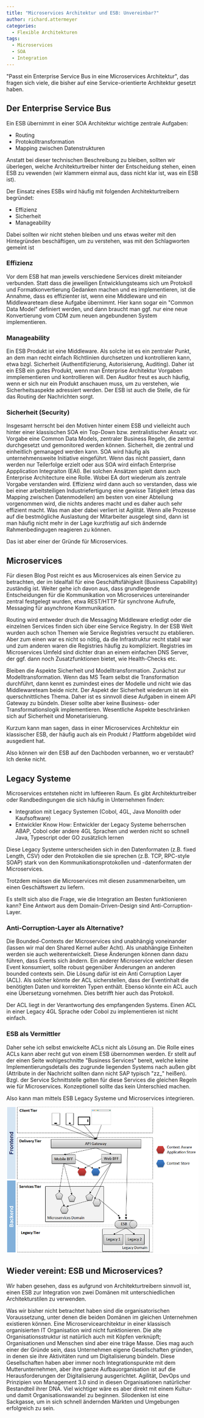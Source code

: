 ```yaml
---
title: "Microservices Architektur und ESB: Unvereinbar?"
author: richard.attermeyer
categories:
  - Flexible Architekturen
tags:
  - Microservices
  - SOA
  - Integration
---
```

"Passt ein Enterprise Service Bus in eine Microservices Architektur", das fragen sich viele, die bisher auf eine Service-orientierte Architektur gesetzt haben.

## Der Enterprise Service Bus
Ein ESB übernimmt in einer SOA Architektur wichtige zentrale Aufgaben:

* Routing
* Protokolltransformation
* Mapping zwischen Datenstrukturen

Anstatt bei dieser technischen Beschreibung zu bleiben, sollten wir überlegen, welche Architekturtreiber hinter der
Entscheidung stehen, einen ESB zu vewenden (wir klammern einmal aus, dass nicht klar ist, was ein ESB ist).

Der Einsatz eines ESBs wird häufig mit folgenden Architekturtreibern begründet:

* Effizienz
* Sicherheit
* Manageability

Dabei sollten wir nicht stehen bleiben und uns etwas weiter mit den Hintegründen beschäftigen, um zu verstehen, was mit den Schlagworten gemeint ist

### Effizienz
Vor dem ESB hat man jeweils verschiedene Services direkt miteiander verbunden. Statt dass die jeweiligen Entwicklungsteams sich um
Protokoll und Formatkonvertierung Gedanken machen und es implementieren, ist die Annahme, dass es effizienter ist, wenn eine Middleware und ein Middlewareteam diese Aufgabe übernimmt.
Hier kann sogar ein "Common Data Model" definiert werden, und dann braucht man ggf. nur eine neue Konvertierung vom CDM zum neuen angebundenen System implementieren.

### Manageability
Ein ESB Produkt ist eine Middleware. Als solche ist es ein zentraler Punkt, an dem man recht einfach Richtlinien durchsetzen und kontrollieren kann, etwa bzgl. Sicherheit (Authentifizierung, Autorisierung, Auditing).
Daher ist ein ESB ein gutes Produkt, wenn man Enterprise Architektur Vorgaben immplementieren und kontrollieren will.
Den Auditor freut es auch häufig, wenn er sich nur ein Produkt anschauen muss, um zu verstehen, wie Sicherheitsaspekte adressiert werden.
Der ESB ist auch die Stelle, die für das Routing der Nachrichten sorgt.

### Sicherheit (Security)

Insgesamt herrscht bei den Motiven hinter einem ESB und vielleicht auch hinter einer klassischen SOA ein Top-Down bzw. zentralistischer Ansatz vor. Vorgabe eine Common Data Models, zentraler Business Regeln, die zentral durchgesetzt und
gemonitored werden können. Sicherheit, die zentral und einheitlich gemanaged werden kann.
SOA wird häufig als unternehmensweite Initiative eingeführt. Wenn das nicht passiert, dann werden nur Teilerfolge erzielt oder aus SOA wird einfach Enterprise Appplication Integraiton (EAI).
Bei solchen Ansätzen spielt dann auch Enterprise Architecture eine Rolle. Wobei EA dort wiederum als zentrale Vorgabe verstanden wird.
Effizienz wird dann auch so verstanden, dass wie bei einer arbeitsteiligen Industriefertigung eine gewisse Tätigkeit (etwa das Mapping zwischen Datenmodellen) am besten von einer Abteilung vorgenommen wird, die nichts anderes macht und es daher auch sehr effizient macht.
Was man aber dabei verliert ist Agilität. Wenn alle Prozesse auf die bestmögliche Auslastung der Mitarbeiter ausgelegt sind, dann ist man häufig nicht mehr in der Lage kurzfristig auf sich ändernde Rahmenbedingugen reagieren zu können.

Das ist aber einer der Gründe für Microservices.

## Microservices

Für diesen Blog Post reicht es aus Microservices als einen Service zu betrachten, der im Idealfall für eine Geschäftsfähigkeit (Business Capability) zuständig ist. Weiter gehe ich davon aus, dass grundlegende Entscheidungen für die Kommunikation von Microservices untereinander
zentral festgelegt wurden, etwa REST/HTTP für synchrone Aufrufe, Messaging für asynchrone Kommunikation.

Routing wird entweder druch die Messaging Middleware erledigt oder die einzelnen Services finden sich über eine Service Registry.
In der ESB Welt wurden auch schon Themen wie Service Registries versucht zu etablieren. Aber zum einen war es nicht so nötig, da die Infrastruktur recht stabil war und zum anderen waren die Registries häufig zu kompliziert. Registries im Microservices Umfeld sind dichter dran an einem einfachen DNS Server, der ggf. dann noch Zusatzfunktionen bietet, wie Health-Checks etc.

Bleiben die Aspekte Sicherheit und Modelltransformation. Zunächst zur Modelltransformation. Wenn das MS Team selbst die Transformation durchführt, dann kennt es zumindest eines der Modelle und nicht wie das Middlewareteam beide nicht.
Der Aspekt der Sicherheit wiederum ist ein querschnittliches Thema. Daher ist es sinnvoll diese Aufgaben in einem API Gateway zu bündeln.
Dieser sollte aber keine Business- oder Transformationslogik implementieren. Wesentliche Aspekte beschränken sich auf Sicherheit und Monetarisierung.

Kurzum kann man sagen, dass in einer Microservices Architektur ein klassischer ESB, der häufig auch als ein Produkt / Plattform abgebildet wird ausgedient hat.

Also können wir den ESB auf den Dachboden verbannen, wo er verstaubt? Ich denke nicht.

## Legacy Systeme

Microservices entstehen nicht im luftleeren Raum. Es gibt Architekturtreiber oder Randbedingungen die sich häufig in Unternehmen finden:

* Integration mit Legacy Systemen (Cobol, 4GL, Java Monolith oder Kaufsoftware)
* Entwickler Know How: Entwickler der Legacy Systeme beherrschen ABAP, Cobol oder andere 4GL Sprachen und werden nicht so schnell Java, Typescript oder GO zusätzlich lernen

Diese Legacy Systeme unterscheiden sich in den Datenformaten (z.B. fixed Length, CSV) oder den Protokollen die sie sprechen (z.B. TCP, RPC-style SOAP) stark von den Kommunikationsprotokollen und -datenformaten der Microservices.

Trotzdem müssen die Microservices mit diesen zusammenarbeiten, um einen Geschäftswert zu liefern.

Es stellt sich also die Frage, wie die Integration am Besten funktionieren kann? Eine Antwort aus dem Domain-Driven-Design sind Anti-Corruption-Layer.

### Anti-Corruption-Layer als Alternative?
Die Bounded-Contexts der Microservices sind unabhängig voneinander (lassen wir mal den Shared Kernel außer Acht). Als unabhängige Einheiten werden sie auch weiterentwickelt. Diese Änderungen können dann dazu führen, dass Events sich ändern.
Ein anderer Microservice welcher diesen Event konsumiert, sollte robust gegenüber Änderungen an anderen bounded contexts sein.
Die Lösung dafür ist ein Anti Corruption Layer (ACL). Als solcher könnte der ACL sicherstellen, dass der Eventinhalt die benötigten Daten und
korrekten Typen enthält. Ebenso könnte ein ACL auch eine Übersetzung vornehmen. Dies betrifft hier auch das Protokoll.

Der ACL liegt in der Verantwortung des empfangenden Systems. Einen ACL in einer Legacy 4GL Sprache oder Cobol zu implementieren ist nicht einfach.

### ESB als Vermittler

Daher sehe ich selbst enwickelte ACLs nicht als Lösung an. Die Rolle eines ACLs kann aber recht gut von einem ESB übernommen werden.
Er stellt auf der einen Seite wohlgeschnitte "Business Services" bereit, welche keine Implementierungsdetails des zugrunde liegenden Systems
nach außen gibt (Attribute in der Nachricht sollten dann nicht SAP typisch "zz_" heißen). Bzgl. der Service Schnittstelle gelten für diese Services die gleichen Regeln wie für Microservices. Konzeptionell sollte das kein Unterschied machen.

Also kann man mittels ESB Legacy Systeme und Microservices integrieren.

![Legacy und Service Domäne verbunden](/img/posts/2016-08-26/CAFA.png)

## Wieder vereint: ESB und Microservices?

Wir haben gesehen, dass es aufgrund von Architekturtreibern sinnvoll ist, einen ESB zur Integration von zwei Domänen mit unterschiedlichen
Architekturstilen zu verwenden.

Was wir bisher nicht betrachtet haben sind die organisatorischen Voraussetzung, unter denen die beiden Domänen im gleichen Unternehmen existieren können. Eine Microservicearchitektur in einer klassisch organisierten IT Organisation wird nicht funktionieren.
Die alte Organisationsstruktur ist natürlich auch mit Köpfen verknüpft; Organisationen und Menschen sind aber eine träge Masse.
Dies mag auch einer der Gründe sein, dass Unternehmen eigene Gesellschaften gründen, in denen sie ihre Aktivitäten rund um Digitalisierung bündeln. Diese Gesellschaften haben aber immer noch Integrationspunkte mit dem Mutterunternehmen, aber ihre ganze Aufbauorganisation ist auf die Herausforderungen der Digitalisierung ausgerichtet. Agilität, DevOps und Prinzipien von Management 3.0 sind in diesen Organisationen natürlicher Bestandteil ihrer DNA.
Viel wichtiger wäre es aber direkt mit einem Kultur- und damit Organisationswandel zu beginnen. Silodenken ist eine Sackgasse, um in sich schnell ändernden Märkten und Umgebungen erfolgreich zu sein.
